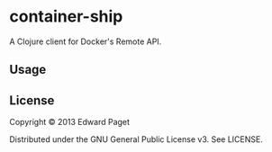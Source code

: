 # container-ship

A Clojure client for Docker's Remote API.

## Usage


## License

Copyright © 2013 Edward Paget

Distributed under the GNU General Public License v3. See LICENSE.
